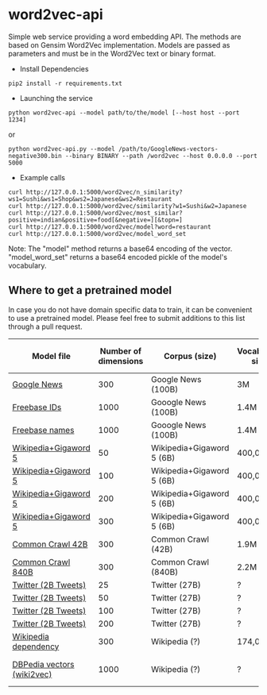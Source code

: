 word2vec-api
============

Simple web service providing a word embedding API. The methods are based on Gensim Word2Vec implementation. Models are passed as parameters and must be in the Word2Vec text or binary format.
* Install Dependencies   
```
pip2 install -r requirements.txt
```

* Launching the service
```
python word2vec-api --model path/to/the/model [--host host --port 1234]
```
or   
```
python word2vec-api.py --model /path/to/GoogleNews-vectors-negative300.bin --binary BINARY --path /word2vec --host 0.0.0.0 --port 5000
```



* Example calls
```
curl http://127.0.0.1:5000/word2vec/n_similarity?ws1=Sushi&ws1=Shop&ws2=Japanese&ws2=Restaurant
curl http://127.0.0.1:5000/word2vec/similarity?w1=Sushi&w2=Japanese
curl http://127.0.0.1:5000/word2vec/most_similar?positive=indian&positive=food[&negative=][&topn=]
curl http://127.0.0.1:5000/word2vec/model?word=restaurant
curl http://127.0.0.1:5000/word2vec/model_word_set
```

Note: The "model" method returns a base64 encoding of the vector. "model\_word\_set" returns a base64 encoded pickle of the model's vocabulary. 

## Where to get a pretrained model

In case you do not have domain specific data to train, it can be convenient to use a pretrained model. 
Please feel free to submit additions to this list through a pull request.
 
 
| Model file | Number of dimensions | Corpus (size)| Vocabulary size | Author | Architecture | Training Algorithm | Context window - size | Web page |
| --- | --- | --- | --- | --- | --- | --- | --- | --- |
| [Google News](https://drive.google.com/file/d/0B7XkCwpI5KDYNlNUTTlSS21pQmM/) | 300 |Google News (100B) | 3M | Google | word2vec | negative sampling | BoW - ~5| [link](http://code.google.com/p/word2vec/) |
| [Freebase IDs](https://docs.google.com/file/d/0B7XkCwpI5KDYaDBDQm1tZGNDRHc/edit?usp=sharing) | 1000 | Gooogle News (100B) | 1.4M | Google | word2vec, skip-gram | ? | BoW - ~10 | [link](http://code.google.com/p/word2vec/) |
| [Freebase names](https://docs.google.com/file/d/0B7XkCwpI5KDYeFdmcVltWkhtbmM/edit?usp=sharing) | 1000 | Gooogle News (100B) | 1.4M | Google | word2vec, skip-gram | ? | BoW - ~10 | [link](http://code.google.com/p/word2vec/) |
| [Wikipedia+Gigaword 5](http://nlp.stanford.edu/data/glove.6B.zip) | 50 | Wikipedia+Gigaword 5 (6B) | 400,000 | GloVe | GloVe | AdaGrad | 10+10 | [link](http://nlp.stanford.edu/projects/glove/) |
| [Wikipedia+Gigaword 5](http://nlp.stanford.edu/data/glove.6B.zip) | 100 | Wikipedia+Gigaword 5 (6B) | 400,000 | GloVe | GloVe | AdaGrad | 10+10 | [link](http://nlp.stanford.edu/projects/glove/) |
| [Wikipedia+Gigaword 5](http://nlp.stanford.edu/data/glove.6B.zip) | 200 | Wikipedia+Gigaword 5 (6B) | 400,000 | GloVe | GloVe | AdaGrad | 10+10 | [link](http://nlp.stanford.edu/projects/glove/) |
| [Wikipedia+Gigaword 5](http://nlp.stanford.edu/data/glove.6B.zip) | 300 | Wikipedia+Gigaword 5 (6B) | 400,000 | GloVe | GloVe | AdaGrad | 10+10 | [link](http://nlp.stanford.edu/projects/glove/) |
| [Common Crawl 42B](http://nlp.stanford.edu/data/glove.42B.300d.zip) | 300 | Common Crawl (42B) | 1.9M | GloVe | GloVe | GloVe | AdaGrad | [link](http://nlp.stanford.edu/projects/glove/) |
| [Common Crawl 840B](http://nlp.stanford.edu/data/glove.840B.300d.zip) | 300 | Common Crawl (840B) | 2.2M | GloVe | GloVe | GloVe | AdaGrad | [link](http://nlp.stanford.edu/projects/glove/) |
| [Twitter (2B Tweets)](http://www-nlp.stanford.edu/data/glove.twitter.27B.zip) | 25 | Twitter (27B) | ? | GloVe | GloVe | GloVe | AdaGrad | [link](http://nlp.stanford.edu/projects/glove/) |
| [Twitter (2B Tweets)](http://www-nlp.stanford.edu/data/glove.twitter.27B.zip) | 50 | Twitter (27B) | ? | GloVe | GloVe | GloVe | AdaGrad | [link](http://nlp.stanford.edu/projects/glove/) |
| [Twitter (2B Tweets)](http://www-nlp.stanford.edu/data/glove.twitter.27B.zip) | 100 | Twitter (27B) | ? | GloVe | GloVe | GloVe | AdaGrad | [link](http://nlp.stanford.edu/projects/glove/) |
| [Twitter (2B Tweets)](http://www-nlp.stanford.edu/data/glove.twitter.27B.zip) | 200 | Twitter (27B) | ? | GloVe | GloVe | GloVe | AdaGrad | [link](http://nlp.stanford.edu/projects/glove/) |
| [Wikipedia dependency](http://u.cs.biu.ac.il/~yogo/data/syntemb/deps.words.bz2) | 300 | Wikipedia (?) | 174,015 | Levy \& Goldberg | word2vec modified | word2vec | syntactic dependencies | [link](https://levyomer.wordpress.com/2014/04/25/dependency-based-word-embeddings/) |
| [DBPedia vectors (wiki2vec)](https://github.com/idio/wiki2vec/raw/master/torrents/enwiki-gensim-word2vec-1000-nostem-10cbow.torrent) | 1000 | Wikipedia (?) | ? | Idio | word2vec | word2vec, skip-gram | BoW, 10 | [link](https://github.com/idio/wiki2vec#prebuilt-models) |

